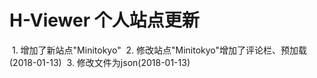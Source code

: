 # H-Viewer 个人站点更新
  1. 增加了新站点"Minitokyo"
  2. 修改站点"Minitokyo"增加了评论栏、预加载 (2018-01-13)
  3. 修改文件为json(2018-01-13)

